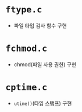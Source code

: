 # `ftype.c`
- 파일 타입 검사 함수 구현

# `fchmod.c`
- chmod(파일 사용 권한) 구현

# `cptime.c`
- `utime()`(타임 스탬프) 구현


